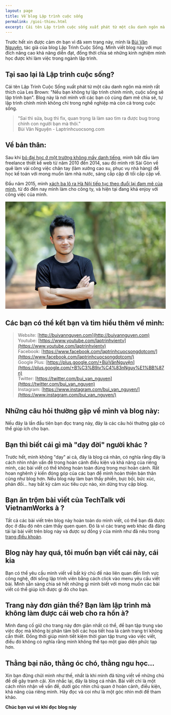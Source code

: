 ```yaml
---
layout: page
title: Về blog Lập trình cuộc sống
permalink: /gioi-thieu.html
excerpt: Cái tên Lập trình cuộc sống xuất phát từ một câu danh ngôn mà mình rất thích của Les Brown Nếu bạn không tự lập trình chính mình, cuộc sống sẽ lập trình bạn
---
```

Trước hết xin được cảm ơn bạn vì đã xem trang này, mình là [Bùi Văn Nguyện](https://plus.google.com/+B%C3%B9iv%C4%83nNguy%E1%BB%87n), tác giả của blog Lập Trình Cuộc Sống. Mình viết blog này với mục đích nâng cao khả năng diễn đạt, đồng thời chia sẻ những kinh nghiệm mình học được khi làm việc trong ngành lập trình.

## Tại sao lại là Lập trình cuộc sống?

Cái tên Lập Trình Cuộc Sống xuất phát từ một câu danh ngôn mà mình rất thích của Les Brown: "Nếu bạn không tự lập trình chính mình, cuộc sống sẽ lập trình bạn". Blog này là nơi mình với các bạn có cùng đam mê chia sẻ, tự lập trình chính mình không chỉ trong nghề nghiệp mà còn cả trong cuộc sống.

> "Sai thì sửa, bug thì fix, quan trọng là làm sao tìm ra được bug trong chính con người bạn mà thôi."<br>
Bùi Văn Nguyện - Laptrinhcuocsong.com

## Về bản thân:

Sau khi [bỏ đại học ở một trường không mấy danh tiếng](http://laptrinhcuocsong.com/hoc-cntt-dinh-bo-hoc-hay-doc-cau-chuyen-cua-minh.html), mình bắt đầu làm freelance thiết kế web từ năm 2010 đến 2014, sau đó mình rời Sài Gòn về quê làm vài công việc chân tay (làm xưởng cao su, phục vụ nhà hàng) để học kế toán với mong muốn làm nhà nước, sáng cắp cặp đi tối cắp cặp về.

Đầu năm 2015, mình [xách ba lô ra Hà Nội tiếp tục theo đuổi lại đam mê của mình](http://www.ddth.com/showthread.php/1314521-X%C3%A1ch-ba-l%C3%B4-ra-HN-theo-%C4%91u%E1%BB%95i-ngh%E1%BB%81-l%E1%BA%ADp-tr%C3%ACnh-web), từ đó đến nay mình làm cho công ty, và hiện tại đang khá enjoy với công việc của mình.

![Bùi Văn Nguyện](images/bui-van-nguyen-img.jpg)

## Các bạn có thể kết bạn và tìm hiểu thêm về mình:

> Website: [http://buivannguyen.com](http://buivannguyen.com)<br>
Youtube: [https://www.youtube.com/laptrinhvientv](https://www.youtube.com/laptrinhvientv)<br>
Facebook: [https://www.facebook.com/laptrinhcuocsongdotcom/](https://www.facebook.com/laptrinhcuocsongdotcom/)<br>
Google Plus: [https://plus.google.com/+BùiVănNguyện](https://plus.google.com/+B%C3%B9iv%C4%83nNguy%E1%BB%87n)<br>
Twitter: [https://twitter.com/bui_van_nguyen](https://twitter.com/bui_van_nguyen)<br>
Instagram: [https://www.instagram.com/bui_van_nguyen/](https://www.instagram.com/bui_van_nguyen/)<br>

## Những câu hỏi thường gặp về mình và blog này:

Nếu đây là lần đầu tiên bạn đọc trang này, đây là các câu hỏi thường gặp có thể giúp ích cho bạn.

## Bạn thì biết cái gì mà "dạy đời" người khác ?

Trước hết, mình không "dạy" ai cả, đây là blog cá nhân, có nghĩa rằng đây là cách nhìn nhận vấn đề trong hoàn cảnh điều kiện và khả năng của riêng mình, các bài viết có thể không hoàn toàn đúng trong mọi hoàn cảnh. Rất hoan nghênh ý kiến đóng góp của các bạn để mình hoàn thiện bản thân cũng như blog hơn. Nếu blog này làm bạn thấy phiền, bực bội, bức xúc, phản đối... hay bất kỳ cảm xúc tiêu cực nào, xin dừng truy cập blog.

## Bạn ăn trộm bài viết của TechTalk với VietnamWorks à ?

Tất cả các bài viết trên blog này hoàn toàn do mình viết, có thể bạn đã được đọc ở đâu đó nên cảm thấy quen quen. Đó là vì các trang web khác đã đăng tải lại bài viết trên blog này và được sự đồng ý của mình như đã nêu trong [trang điều khoản](http://laptrinhcuocsong.com/policies.html).

## Blog này hay quá, tôi muốn bạn viết cái này, cái kia

Bạn có thể yêu cầu mình viết về bất kỳ chủ đề nào liên quan đến lĩnh vực công nghệ, đời sống lập trình viên bằng cách click vào menu yêu cầu viết bài. Mình sẵn sàng chia sẻ hết những gì mình biết với mong muốn các bài viết có thể giúp ích được gì đó cho bạn.

## Trang này đơn giản thế? Bạn làm lập trình mà không làm được cái web cho ra hồn à?

Mình đang cố giữ cho trang này đơn giản nhất có thể, để bạn tập trung vào việc đọc mà không bị phân tâm bởi các họa tiết hoa lá cành trang trí không cần thiết. Đồng thời giúp mình tiết kiệm thời gian tập trung vào việc viết, điều đó không có nghĩa rằng mình không thể tạo một giao diện phức tạp hơn.

## Thằng bại não, thằng óc chó, thằng ngu học...

Xin bạn đừng chửi mình như thế, nhất là khi mình đã từng viết về những chủ đề dễ gây tranh cãi. Xin nhắc lại, đây là blog cá nhân. Bài viết chỉ là một cách nhìn nhận về vấn đề, dưới góc nhìn chủ quan ở hoàn cảnh, điều kiện, khả năng của riêng mình. Hãy đọc và coi như là một góc nhìn mới để tham khảo.

**Chúc bạn vui vẻ khi đọc blog này**
